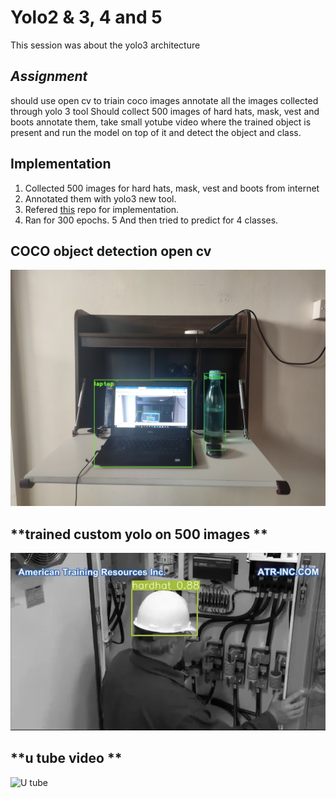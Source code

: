 # Yolo2 & 3, 4 and 5
This session was about the yolo3 architecture

## *Assignment*
should use open cv to triain coco images
annotate all the images collected through yolo 3 tool
Should collect 500 images of hard hats, mask, vest and boots annotate them, take small yotube video where the trained object is present and run the model on top of it and detect the object and class.

## Implementation
1. Collected 500 images for hard hats, mask, vest and boots from internet
2. Annotated them with yolo3 new tool.
3. Refered [this](https://github.com/theschoolofai/YoloV3) repo for implementation.
4. Ran for 300 epochs.
5 And then tried to predict for 4 classes.

## **COCO object detection open cv**

![COCO object detection](https://github.com/arghya05/arghya05-EVA-5-session-13/blob/main/download.png)

## **trained custom yolo on 500 images **
![result](https://github.com/arghya05/arghya05-EVA-5-session-13/blob/main/hard_hat.jpg)

## **u tube video **
![U tube ](https://www.youtube.com/watch?v=NSmtvi1ZHMI)


